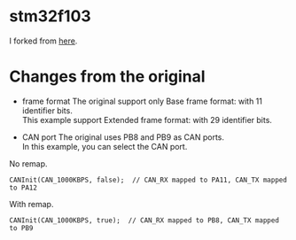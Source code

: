 # stm32f103
I forked from [here](https://github.com/seeers/CAN-Bus-Arduino_Core_STM32).

# Changes from the original

- frame format
The original support only Base frame format: with 11 identifier bits.   
This example support Extended frame format: with 29 identifier bits.   

- CAN port
The original uses PB8 and PB9 as CAN ports.   
In this example, you can select the CAN port.   

No remap.   
```
CANInit(CAN_1000KBPS, false);  // CAN_RX mapped to PA11, CAN_TX mapped to PA12
```

With remap.   
```
CANInit(CAN_1000KBPS, true);  // CAN_RX mapped to PB8, CAN_TX mapped to PB9
```
